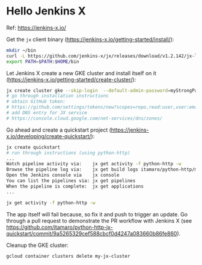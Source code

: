 # Hello Jenkins X

Ref: https://jenkins-x.io/

Get the `jx` client binary (https://jenkins-x.io/getting-started/install/):

```sh
mkdir ~/bin
curl -L https://github.com/jenkins-x/jx/releases/download/v1.2.142/jx-linux-amd64.tar.gz | tar xzv -C ~/bin
export PATH=$PATH:$HOME/bin
```

Let Jenkins X create a new GKE cluster and install itself on it (https://jenkins-x.io/getting-started/create-cluster/):

```sh
jx create cluster gke --skip-login  --default-admin-password=myStrongPassWord123 -n my-jx-cluster
# go through installation instructions
# obtain GitHub token:
# https://github.com/settings/tokens/new?scopes=repo,read:user,user:email,write:repo_hook
# add DNS entry for JX service
# https://console.cloud.google.com/net-services/dns/zones/
```

Go ahead and create a quickstart project (https://jenkins-x.io/developing/create-quickstart/):

```sh
jx create quickstart
# run through instructions (using python-http)
...
Watch pipeline activity via:    jx get activity -f python-http -w
Browse the pipeline log via:    jx get build logs itamaro/python-http/master
Open the Jenkins console via    jx console
You can list the pipelines via: jx get pipelines
When the pipeline is complete:  jx get applications
...

jx get activity -f python-http -w
```

The app itself will fail because, so fix it and push to trigger an update. Go through a pull request to demonstrate the PR workflow with Jenkins X (see https://github.com/itamaro/python-http-jx-quickstart/commit/9a5265329cef588cbcf0d4247a083660b86fe860).

Cleanup the GKE cluster:

```sh
gcloud container clusters delete my-jx-cluster
```
